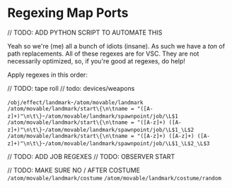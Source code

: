 # Regexing Map Ports

// TODO: ADD PYTHON SCRIPT TO AUTOMATE THIS

Yeah so we're (me) all a bunch of idiots (insane).
As such we have a *ton* of path replacements.
All of these regexes are for VSC. They are not necessarily optimized, so, if you're good at regexes, do help!

Apply regexes in this order:

// TODO: tape roll
// todo: devices/weapons

`/obj/effect/landmark`-`/atom/movable/landmark`
`/atom/movable/landmark/start\{\n\tname = "([A-z]+)"\n\t\}`-`/atom/movable/landmark/spawnpoint/job/\L$1`
`/atom/movable/landmark/start\{\n\tname = "([A-z]+) ([A-z]+)"\n\t\}`-`/atom/movable/landmark/spawnpoint/job/\L$1_\L$2`
`/atom/movable/landmark/start\{\n\tname = "([A-z]+) ([A-z]+) ([A-z]+)"\n\t\}`-`/atom/movable/landmark/spawnpoint/job/\L$1_\L$2_\L$3`

// TODO: ADD JOB REGEXES
// TODO: OBSERVER START

// TODO: MAKE SURE NO / AFTER COSTUME
`/atom/movable/landmark/costume` `/atom/movable/landmark/costume/random`
